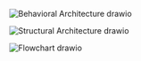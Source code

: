 ![Behavioral Architecture drawio](https://user-images.githubusercontent.com/94233027/142861836-45d6336c-7ea8-40eb-9e6f-42a305bd1cae.png)

  ![Structural Architecture drawio](https://user-images.githubusercontent.com/94233027/142864875-26bddf4b-fd81-415d-836c-cf19c1213220.png)

![Flowchart drawio](https://user-images.githubusercontent.com/94233027/142869700-14bf25d2-1777-46fb-ac87-268a29d14371.png)
